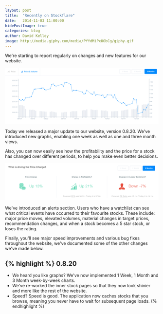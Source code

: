 ```yaml
---
layout: post
title:  "Recently on Stockflare"
date:   2014-11-03 11:00:00
hidePostImage: true
categories: blog
author: David Kelley
image: http://media.giphy.com/media/PYYdMiPxUObCg/giphy.gif
---
```


We're starting to report regularly on changes and new features for our website.

![New Price Graph](/img/recently-on-stockflare-graph.png)

Today we released a major update to our website, version 0.8.20. We've introduced new graphs, enabling one week as well as one and three month views.

Also, you can now easily see how the profitability and the price for a stock has changed over different periods, to help you make even better decisions.

![New Price Change Information](/img/recently-on-stockflare-change.png)

We've introduced an alerts section. Users who have a watchlist can see what critical events have occurred to their favourite stocks. These include: major price moves, elevated volumes, material changes in target prices, recommendation changes, and when a stock becomes a 5 star stock, or loses the rating.

Finally, you'll see major speed improvements and various bug fixes throughout the website, we've documented some of the other changes we've made below.

{% highlight %}
0.8.20
--
* We heard you like graphs? We've now implemented 1 Week, 1 Month and 3 Month week-by-week charts.
* We've re-worked the inner stock pages so that they now look shinier and more like the rest of the website.
* Speed? Speed is good. The application now caches stocks that you browse, meaning you never have to wait for subsequent page loads.
{% endhighlight %}
